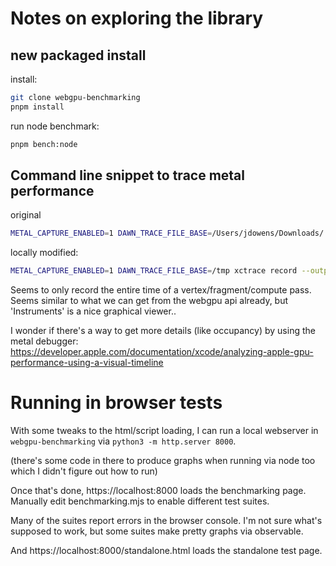 
# Notes on exploring the library

## new packaged install

install:

```sh
git clone webgpu-benchmarking
pnpm install
```

run node benchmark:

```sh
pnpm bench:node
```

## Command line snippet to trace metal performance

original
```sh
METAL_CAPTURE_ENABLED=1 DAWN_TRACE_FILE_BASE=/Users/jdowens/Downloads/ xctrace record --output name-of-trace-file.trace --template "CPU Profiler" --time-limit 10s --launch -- /Users/jdowens/.nvm/versions/node/v23.0.0/bin/node benchmarking_node.mjs
```

locally modified:
```sh
METAL_CAPTURE_ENABLED=1 DAWN_TRACE_FILE_BASE=/tmp xctrace record --output /tmp/trace1.trace --template "Metal System Trace" --time-limit 10s --launch -- /opt/homebrew/bin/node benchmarking_node.mjs
```

Seems to only record the entire time of a vertex/fragment/compute pass. Seems similar to what we can get from the webgpu api already, but 'Instruments' is a nice graphical viewer..

I wonder if there's a way to get more details (like occupancy) by using the metal debugger: https://developer.apple.com/documentation/xcode/analyzing-apple-gpu-performance-using-a-visual-timeline

# Running in browser tests

With some tweaks to the html/script loading, I can run a local webserver in `webgpu-benchmarking` via `python3 -m http.server 8000`.

(there's some code in there to produce graphs when running via node too which I didn't figure out how to run)

Once that's done, https://localhost:8000 loads the benchmarking page.
Manually edit benchmarking.mjs to enable different test suites.

Many of the suites report errors in the browser console.
I'm not sure what's supposed to work, but some suites make pretty graphs via observable.

And https://localhost:8000/standalone.html loads the standalone test page.

